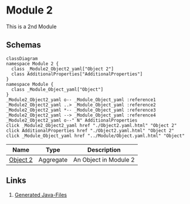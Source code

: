 # Module 2


This is a 2nd Module

## Schemas
```mermaid
classDiagram
namespace Module 2 {
  class _Module2_Object2_yaml["Object 2"]
  class AdditionalProperties["AdditionalProperties"]
}
namespace Module {
  class _Module_Object_yaml["Object"]
}
_Module2_Object2_yaml o-- _Module_Object_yaml :reference1
_Module2_Object2_yaml ..> _Module_Object_yaml :reference2
_Module2_Object2_yaml *-- _Module_Object_yaml :reference3
_Module2_Object2_yaml --> _Module_Object_yaml :reference4
_Module2_Object2_yaml o--" N" AdditionalProperties 
click _Module2_Object2_yaml href "./Object2.yaml.html" "Object 2"
click AdditionalProperties href "./Object2.yaml.html" "Object 2"
click _Module_Object_yaml href "../Module/Object.yaml.html" "Object"
```
| Name | Type | Description |
|------|-----|-------------|
| [Object 2](./Object2.yaml.md) | Aggregate | An Object in Module 2 |


## Links
1. [Generated Java-Files](./java)
